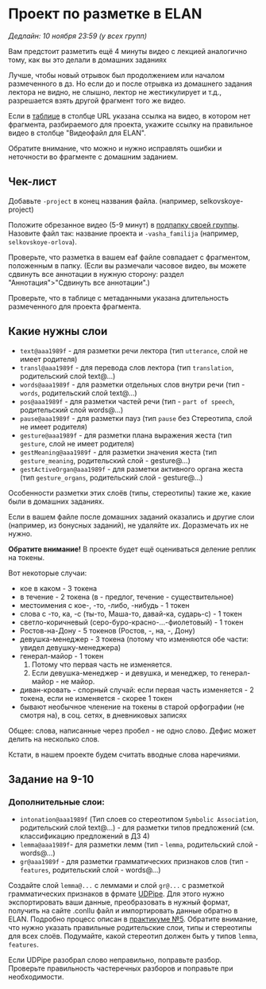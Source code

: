 # Проект по разметке в ELAN
*Дедлайн: 10 ноября 23:59 (у всех групп)*

Вам предстоит разметить ещё 4 минуты видео с лекцией аналогично тому, как вы это делали в домашних заданиях

Лучше, чтобы новый отрывок был продолжением или началом размеченного в дз. Но если до и после отрывка из домашнего задания лектора не видно, не слышно, лектор не жестикулирует и т.д., разрешается взять другой фрагмент того же видео.

Если в [таблице](https://docs.google.com/spreadsheets/d/1No0VKB59etGyTJoC7OnlJcVkIbSZDKy2_yiv2jPc49Y/edit?usp=sharing) в столбце URL указана ссылка на видео, в котором нет фрагмента, разбираемого для проекта, укажите ссылку на правильное видео в столбце "Видеофайл для ELAN".

Обратите внимание, что можно и нужно исправлять ошибки и неточности во фрагменте с домашним заданием.

## Чек-лист

Добавьте `-project` в конец названия файла. (например, selkovskoye-project)

Положите обрезанное видео (5-9 минут) в [подпапку своей группы](https://drive.google.com/drive/folders/1iCAniwPEY0LxI_1IujwU4neVvRo4WcRW?usp=sharing). Назовите файл так: название проекта и `-vasha_familija` (например, `selkovskoye-orlova`).

Проверьте, что разметка в вашем eaf файле совпадает с фрагментом, положенным в папку. (Если вы размечали часовое видео, вы можете сдвинуть все аннотации в нужную сторону: раздел "Аннотация">"Сдвинуть все аннотации".)

Проверьте, что в таблице с метаданными указана длительность размеченного для проекта фрагмента.

## Какие нужны слои
* `text@aaa1989f` - для разметки речи лектора (тип `utterance`, слой не имеет родителя)  
* `transl@aaa1989f` - для перевода слов лектора (тип `translation`, родительский слой text@...)
* `words@aaa1989f` - для разметки отдельных слов внутри речи (тип - `words`, родительский слой text@...)
* `pos@aaa1989f` - для разметки частей речи (тип - `part of speech`, родительский слой words@...)
* `pause@aaa1989f` - для разметки пауз (тип `pause` без Стереотипа, слой не имеет родителя)  
* `gesture@aaa1989f` - для разметки плана выражения жеста (тип `gesture`, слой не имеет родителя)
* `gestMeaning@aaa1989f` - для разметки значения жеста (тип `gesture_meaning`, родительский слой - gesture@...)
* `gestActiveOrgan@aaa1989f` - для разметки активного органа жеста (тип `gesture_organs`, родительский слой - gesture@...)

Особенности разметки этих слоёв (типы, стереотипы) такие же, какие были в домашних заданиях.

Если в вашем файле после домашних заданий оказались и другие слои (например, из бонусных заданий), не удаляйте их. Доразмечать их не нужно.

**Обратите внимание!** В проекте будет ещё оцениваться деление реплик на токены.

Вот некоторые случаи:

- кое в каком - 3 токена
- в течение - 2 токена (в - предлог, течение - существительное)
- местоимения с кое-, -то, -либо, -нибудь - 1 токен
- слова с -то, ка, -с (ты-то, Маша-то, давай-ка, сударь-с) - 1 токен
- светло-коричневый (серо-буро-красно-...-фиолетовый) - 1 токен
- Ростов-на-Дону - 5 токенов (Ростов, -, на, -, Дону)
- девушка-менеджер - 3 токена (потому что изменяются обе части: увидел девушку-менеджера)
- генерал-майор - 1 токен
    1) Потому что первая часть не изменяется.
    2) Если девушка-менеджер - и девушка, и менеджер, то генерал-майор - не майор.
- диван-кровать - спорный случай: если первая часть изменяется - 2 токена, если не изменяется - скорее 1 токен
- бывают необычное членение на токены в старой орфографии (не смотря на), в соц. сетях, в дневниковых записях

Общее: слова, написанные через пробел - не одно слово. Дефис может делить на несколько слов.

Кстати, в нашем проекте будем считать вводные слова наречиями.

## Задание на 9-10
### Дополнительные слои:
* `intonation@aaa1989f` (Тип слоев со стереотипом `Symbolic Association`, родительский слой text@...) - для разметки типов предложений (см. классификацию предложений в ДЗ 4)
* `lemma@aaa1989f`- для разметки лемм (тип - `lemma`, родительский слой - words@...)
* `gr@aaa1989f` - для разметки грамматических признаков слов (тип - `features`, родительский слой - words@...)

Создайте слой `lemma@...` с леммами и слой `gr@...` с разметкой грамматических признаков в фрмате [UDPipe](https://lindat.mff.cuni.cz/services/udpipe/). Для этого нужно экспортировать ваши данные, преобразовать в нужный формат, получить на сайте .conllu файл и импортировать данные обратно в ELAN. Подробно процесс описан в [практикуме №5](https://github.com/olesar/lingdata/blob/gh-pages/practicum-notepadplusplus.md). Обратите внимание, что нужно указать правильные родительские слои, типы и стереотипы для всех слоёв. Подумайте, какой стереотип должен быть у типов `lemma`, `features`.

Если UDPipe разобрал слово неправильно, поправьте разбор. Проверьте правильность частеречных разборов и поправьте при необходимости.
